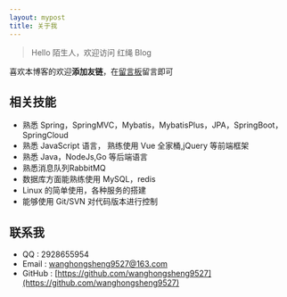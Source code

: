 ```yaml
---
layout: mypost
title: 关于我
---
```


> Hello 陌生人，欢迎访问 红绳 Blog

喜欢本博客的欢迎**添加友链**，在[留言板](chat.html)留言即可

## 相关技能

- 熟悉 Spring，SpringMVC，Mybatis，MybatisPlus，JPA，SpringBoot，SpringCloud
- 熟悉 JavaScript 语言， 熟练使用 Vue 全家桶,jQuery 等前端框架
- 熟悉 Java，NodeJs,Go 等后端语言
- 熟悉消息队列RabbitMQ
- 数据库方面能熟练使用 MySQL，redis
- Linux 的简单使用，各种服务的搭建
- 能够使用 Git/SVN 对代码版本进行控制

## 联系我

- QQ : 2928655954
- Email : [wanghongsheng9527@163.com](https://mail.163.com/js6/main.jsp?sid=CDQqRmleNuHFJXjKWYeeABxJCqicWuBi&df=email163)
- GitHub : [https://github.com/wanghongsheng9527](https://github.com/wanghongsheng9527)
